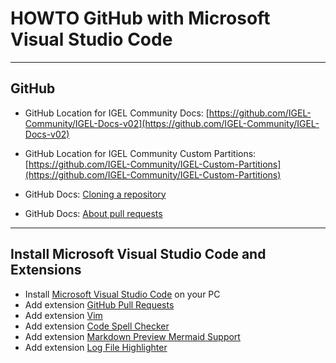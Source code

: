 # HOWTO GitHub with Microsoft Visual Studio Code

-----

## GitHub

- GitHub Location for IGEL Community Docs: [https://github.com/IGEL-Community/IGEL-Docs-v02](https://github.com/IGEL-Community/IGEL-Docs-v02)

- GitHub Location for IGEL Community Custom Partitions: [https://github.com/IGEL-Community/IGEL-Custom-Partitions](https://github.com/IGEL-Community/IGEL-Custom-Partitions)

- GitHub Docs: [Cloning a repository](https://docs.github.com/en/repositories/creating-and-managing-repositories/cloning-a-repository)

- GitHub Docs: [About pull requests](https://docs.github.com/en/pull-requests/collaborating-with-pull-requests/proposing-changes-to-your-work-with-pull-requests/about-pull-requests)

-----

## Install Microsoft Visual Studio Code and Extensions

- Install [Microsoft Visual Studio Code](https://code.visualstudio.com/?wt.mc_id=vscom_downloads) on your PC
- Add extension [GitHub Pull Requests](ihttps://marketplace.visualstudio.com/items?itemName=GitHub.vscode-pull-request-github)
- Add extension [Vim](https://marketplace.visualstudio.com/items?itemName=vscodevim.vim)
- Add extension [Code Spell Checker](https://marketplace.visualstudio.com/items?itemName=streetsidesoftware.code-spell-checker)
- Add extension [Markdown Preview Mermaid Support](https://marketplace.visualstudio.com/items?itemName=bierner.markdown-mermaid)
- Add extension [Log File Highlighter](https://marketplace.visualstudio.com/items?itemName=emilast.LogFileHighlighter)